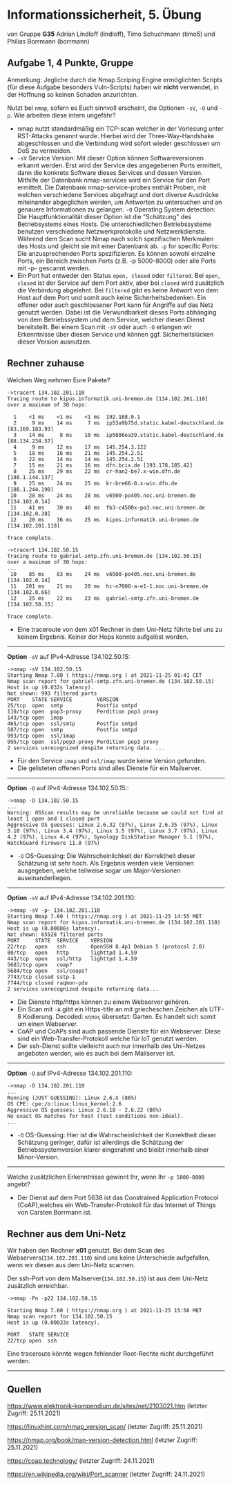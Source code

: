 Informationssicherheit, 5. Übung
================================
von Gruppe **G35** 
Adrian Lindloff (lindloff), Timo Schuchmann (timo5) und Philias Borrmann (borrmann)

Aufgabe 1, 4 Punkte, Gruppe
---------------------------

Anmerkung: Jegliche durch die Nmap Scriping Engine ermöglichten Scripts (für diese Aufgabe besonders Vuln-Scripts) haben wir **nicht** verwendet, in der Hoffnung so keinen Schaden anzurichten.

Nutzt bei `nmap`, sofern es Euch sinnvoll erscheint, die Optionen
`-sV`, `-O` und `-p`. Wie arbeiten diese intern ungefähr? 
- nmap nutzt standardmäßig ein TCP-scan welcher in der Vorlesung unter RST-Attacks genannt wurde. Hierbei wird der Three-Way-Handshake abgeschlossen und die Verbindung wird sofort wieder geschlossen um DoS zu vermeiden. 
- `-sV` Service Version: Mit dieser Option können Softwareversionen erkannt werden. Erst wird der Service des angegebenen Ports ermittelt, dann die konkrete Software dieses Services und dessen Version. Mithilfe der Datenbank nmap-services wird ein Service für den Port ermittelt. Die Datenbank nmap-service-probes enthält Proben, mit welchen verschiedene Services abgefragt und dort diverse Ausdrücke miteinander abgeglichen werden, um Antworten zu untersuchen und an genauere Informationen zu gelangen.
  `-O` Operating System detection: Die Hauptfunktionalität dieser Option ist die "Schätzung" des Betriebsystems eines Hosts. Die unterschiedlichen Betriebssysteme benutzen verschiedene Netzwerkprotokolle und Netzwerkdienste. Während dem Scan sucht Nmap nach solch spezifischen Merkmalen des Hosts und gleicht sie mit einer Datenbank ab.
  `-p` for specific Ports: Die anzusprechenden Ports spezifizieren. Es können sowohl einzelne Ports, ein Bereich zwischen Ports (z.B. -p 5000-8000) oder alle Ports mit -p- gescannt werden.
- Ein Port hat entweder den Status `open, closed` oder `filtered`. Bei `open, closed` ist der Service auf dem Port aktiv, aber bei `closed` wird zusätzlich die Verbindung abgelehnt. Bei `filtered` gibt es keine Antwort von dem Host auf dem Port und somit auch keine Sicherheitsbedenken. Ein offener oder auch geschlossener Port kann für Angriffe auf das Netz genutzt werden. Dabei ist die Verwundbarkeit dieses Ports abhänging von dem Betriebssystem und dem Service, welcher diesen Dienst bereitstellt. Bei einem Scan mit `-sV` oder auch `-O` erlangen wir Erkenntnisse über diesen Service und können ggf. Sicherheitslücken dieser Version ausnutzen.

Rechner zuhause
--

Welchen Weg nehmen Eure Pakete?
```
->tracert 134.102.201.110
Tracing route to kipos.informatik.uni-bremen.de [134.102.201.110]
over a maximum of 30 hops:

  1    <1 ms    <1 ms    <1 ms  192.168.0.1
  2     9 ms    14 ms     7 ms  ip53a9b75d.static.kabel-deutschland.de [83.169.183.93]
  3    14 ms     8 ms    10 ms  ip5886ea39.static.kabel-deutschland.de [88.134.234.57]
  4     9 ms    12 ms    17 ms  145.254.3.122
  5    18 ms    16 ms    21 ms  145.254.2.51
  6    22 ms    14 ms    14 ms  145.254.2.51
  7    15 ms    21 ms    16 ms  dfn.bcix.de [193.178.185.42]
  8    25 ms    29 ms    22 ms  cr-han2-be7.x-win.dfn.de [188.1.144.137]
  9    25 ms    24 ms    25 ms  kr-bre66-0.x-win.dfn.de [188.1.244.190]
 10    28 ms    24 ms    28 ms  v6500-po405.noc.uni-bremen.de [134.102.0.14]
 11    41 ms    30 ms    48 ms  fb3-c4500x-po3.noc.uni-bremen.de [134.102.0.38]
 12    20 ms    36 ms    25 ms  kipos.informatik.uni-bremen.de [134.102.201.110]

Trace complete.

->tracert 134.102.50.15
Tracing route to gabriel-smtp.zfn.uni-bremen.de [134.102.50.15]
over a maximum of 30 hops:
...
 10    85 ms    83 ms    24 ms  v6500-po405.noc.uni-bremen.de [134.102.0.14]
 11   201 ms    21 ms    20 ms  hc-n7000-a-e1-1.noc.uni-bremen.de [134.102.0.66]
 12    25 ms    22 ms    23 ms  gabriel-smtp.zfn.uni-bremen.de [134.102.50.15]

Trace complete.
```
- Eine traceroute von dem x01 Rechner in dem Uni-Netz führte bei uns zu keinem Ergebnis. Keiner der Hops konnte aufgelöst werden.
---
**Option** `-sV` auf IPv4-Adresse 134.102.50.15:
```
->nmap -sV 134.102.50.15
Starting Nmap 7.80 ( https://nmap.org ) at 2021-11-25 01:41 CET
Nmap scan report for gabriel-smtp.zfn.uni-bremen.de (134.102.50.15)
Host is up (0.032s latency).
Not shown: 993 filtered ports
PORT    STATE SERVICE        VERSION
25/tcp  open  smtp           Postfix smtpd
110/tcp open  pop3-proxy     Perdition pop3 proxy
143/tcp open  imap
465/tcp open  ssl/smtp       Postfix smtpd
587/tcp open  smtp           Postfix smtpd
993/tcp open  ssl/imap
995/tcp open  ssl/pop3-proxy Perdition pop3 proxy
2 services unrecognized despite returning data. ...

```
- Für den Service `imap` und `ssl/imap` wurde keine Version gefunden.
- Die gelisteten offenen Ports sind alles Dienste für ein Mailserver.

---
**Option** `-O` auf IPv4-Adresse 134.102.50.15::
```
->nmap -O 134.102.50.15
...
Warning: OSScan results may be unreliable because we could not find at least 1 open and 1 closed port
Aggressive OS guesses: Linux 2.6.32 (97%), Linux 2.6.35 (97%), Linux 3.10 (97%), Linux 3.4 (97%), Linux 3.5 (97%), Linux 3.7 (97%), Linux 4.2 (97%), Linux 4.4 (97%), Synology DiskStation Manager 5.1 (97%), WatchGuard Fireware 11.8 (97%)

```
- `-O` OS-Guessing: Die Wahrscheinlichkeit der Korrektheit dieser Schätzung ist sehr hoch. Als Ergebnis werden viele Versionen ausgegeben, welche teilweise sogar um Major-Versionen auseinanderliegen.
---

**Option** `-sV` auf IPv4-Adresse 134.102.201.110:
```
->nmap -sV -p- 134.102.201.110
Starting Nmap 7.60 ( https://nmap.org ) at 2021-11-25 14:55 MET
Nmap scan report for kipos.informatik.uni-bremen.de (134.102.201.110)
Host is up (0.00086s latency).
Not shown: 65528 filtered ports
PORT     STATE  SERVICE    VERSION
22/tcp   open   ssh        OpenSSH 8.4p1 Debian 5 (protocol 2.0)
80/tcp   open   http       lighttpd 1.4.59
443/tcp  open   ssl/http   lighttpd 1.4.59
5683/tcp open   coap?
5684/tcp open   ssl/coaps?
7743/tcp closed sstp-1
7744/tcp closed raqmon-pdu
2 services unrecognized despite returning data...

```
- Die Dienste http/https können zu einem Webserver gehören.
- Ein Scan mit `-A` gibt ein Https-title an mit griecheschen Zeichen als UTF-8 Kodierung. Decoded: `κήπος` übersetzt: Garten. Es handelt sich somit um einen Webserver.
- CoAP und CoAPs sind auch passende Dienste für ein Webserver. Diese sind ein Web-Transfer-Protokoll welche für IoT genutzt werden.
- Der ssh-Dienst sollte vielleicht auch nur innerhalb des Uni-Netzes angeboten werden, wie es auch bei dem Mailserver ist.  

---
**Option** `-O` auf IPv4-Adresse 134.102.201.110:

```
->nmap -O 134.102.201.110
...
Running (JUST GUESSING): Linux 2.6.X (86%)
OS CPE: cpe:/o:linux:linux_kernel:2.6
Aggressive OS guesses: Linux 2.6.18 - 2.6.22 (86%)
No exact OS matches for host (test conditions non-ideal).
...
```
- `-O` OS-Guessing: Hier ist die Wahrscheinlichkeit der Korrektheit dieser Schätzung geringer, dafür ist allerdings die Schätzung der Betriebssystemversion klarer eingerahmt und bleibt innerhalb einer Minor-Version.
---
Welche zusätzlichen Erkenntnisse gewinnt Ihr, wenn Ihr `-p 5000-8000` angebt?

- Der Dienst auf dem Port 5638 ist das Constrained Application Protocol (CoAP),welches ein Web-Transfer-Protokoll für das Internet of Things von Carsten Borrmann ist.

Rechner aus dem Uni-Netz
--

Wir haben den Rechner **x01** genutzt.
Bei dem Scan des Webservers(`134.102.201.110`) sind uns keine Unterschiede aufgefallen, wenn wir diesen aus dem Uni-Netz scannen.


Der ssh-Port von dem Mailserver(`134.102.50.15`) ist aus dem Uni-Netz zusätzlich erreichbar.

```
->nmap -Pn -p22 134.102.50.15

Starting Nmap 7.60 ( https://nmap.org ) at 2021-11-25 15:56 MET
Nmap scan report for 134.102.50.15
Host is up (0.00033s latency).

PORT   STATE SERVICE
22/tcp open  ssh
```

Eine traceroute könnte wegen fehlender Root-Rechte nicht durchgeführt werden.
* * * * *


Quellen
------
https://www.elektronik-kompendium.de/sites/net/2103021.htm (letzter Zugriff: 25.11.2021)

https://linuxhint.com/nmap_version_scan/ (letzter Zugriff: 25.11.2021)

https://nmap.org/book/man-version-detection.html (letzter Zugriff: 25.11.2021)

https://coap.technology/ (letzter Zugriff: 24.11.2021)

https://en.wikipedia.org/wiki/Port_scanner (letzter Zugriff: 24.11.2021)
